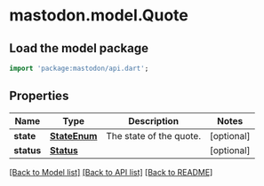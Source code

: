 # mastodon.model.Quote

## Load the model package
```dart
import 'package:mastodon/api.dart';
```

## Properties
Name | Type | Description | Notes
------------ | ------------- | ------------- | -------------
**state** | [**StateEnum**](StateEnum.md) | The state of the quote. | [optional] 
**status** | [**Status**](Status.md) |  | [optional] 

[[Back to Model list]](../README.md#documentation-for-models) [[Back to API list]](../README.md#documentation-for-api-endpoints) [[Back to README]](../README.md)


